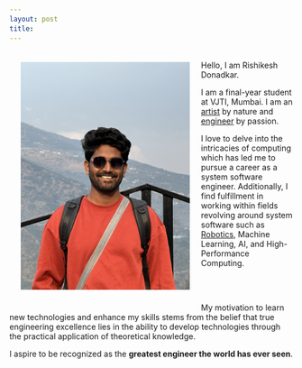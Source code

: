 ```yaml
---
layout: post
title: 
---
```


<!-- <div class="row" style="float: left; padding: 10px">
    <img src="/assets/Photo3.jpeg" width="300" style="padding: 10px"/>
</div> -->
<!-- <br>
Hey, I am Rishikesh Donadkar. I am a Pre-final year student at VJTI, Mumbai. I am a tech enthusiast and am interested in fields of engineering like Embedded-Systems, compilers, OS and Robotics.
<br>

Feel free to go through the [blogs](/blogs) that I have written.

<hr>
Apart from technical stuff I am also good at drawing and painting, My artwork can be found on my [Instagram](https://www.instagram.com/__rishi_donadkar/) profile. Do drop a like if you love my artwork ;) -->

<div class="row" style="float: left; padding: 10px">
    <img src="/assets/Rishikesh3.JPG" alt="gsoc_icon" width="300" style="padding: 10px"/>
</div>
<br>
Hello, I am Rishikesh Donadkar. 

I am a final-year student at VJTI, Mumbai. I am an [artist](https://www.instagram.com/the_artistic_subtlety/?igsh=MWxwZHBocmJzNzEyZQ%3D%3D) by nature and [engineer](https://github.com/RISHI27-dot) by passion. 

I love to delve into the intricacies of computing which has led me to pursue a career as a system software engineer. Additionally, I find fulfillment in working within fields revolving around system software such as [Robotics](https://sravjti.in/), Machine Learning, AI, and High-Performance Computing.

<br>
<br>

My motivation to learn new technologies and enhance my skills stems from the belief that true engineering excellence lies in the ability to develop technologies through the practical application of theoretical knowledge. 

I aspire to be recognized as the **greatest engineer the world has ever seen**.

<br>